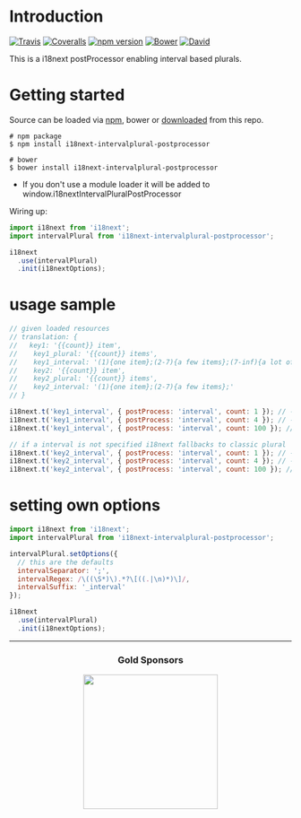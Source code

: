 # Introduction

[![Travis](https://img.shields.io/travis/i18next/i18next-intervalPlural-postProcessor/master.svg?style=flat-square)](https://travis-ci.org/i18next/i18next-intervalPlural-postProcessor)
[![Coveralls](https://img.shields.io/coveralls/i18next/i18next-intervalPlural-postProcessor/master.svg?style=flat-square)](https://coveralls.io/github/i18next/i18next-intervalPlural-postProcessor)
[![npm version](https://img.shields.io/npm/v/i18next-intervalplural-postprocessor.svg?style=flat-square)](https://www.npmjs.com/package/i18next-intervalplural-postprocessor)
[![Bower](https://img.shields.io/bower/v/i18next-intervalplural-postprocessor.svg)]()
[![David](https://img.shields.io/david/i18next/i18next-intervalPlural-postProcessor.svg?style=flat-square)](https://david-dm.org/i18next/i18next-intervalPlural-postProcessor)

This is a i18next postProcessor enabling interval based plurals.

# Getting started

Source can be loaded via [npm](https://www.npmjs.com/package/i18next-intervalplural-postprocessor), bower or [downloaded](https://github.com/i18next/i18next-intervalPlural-postProcessor/blob/master/i18nextIntervalPluralPostProcessor.min.js) from this repo.

```
# npm package
$ npm install i18next-intervalplural-postprocessor

# bower
$ bower install i18next-intervalplural-postprocessor
```

- If you don't use a module loader it will be added to window.i18nextIntervalPluralPostProcessor

Wiring up:

```js
import i18next from 'i18next';
import intervalPlural from 'i18next-intervalplural-postprocessor';

i18next
  .use(intervalPlural)
  .init(i18nextOptions);
```

# usage sample

```js
// given loaded resources
// translation: {
//   key1: '{{count}} item',
//    key1_plural: '{{count}} items',
//    key1_interval: '(1){one item};(2-7){a few items};(7-inf){a lot of items};',
//    key2: '{{count}} item',
//    key2_plural: '{{count}} items',
//    key2_interval: '(1){one item};(2-7){a few items};'
// }

i18next.t('key1_interval', { postProcess: 'interval', count: 1 }); // -> one item
i18next.t('key1_interval', { postProcess: 'interval', count: 4 }); // -> a few items
i18next.t('key1_interval', { postProcess: 'interval', count: 100 }); // -> a lot of items

// if a interval is not specified i18next fallbacks to classic plural
i18next.t('key2_interval', { postProcess: 'interval', count: 1 }); // -> one item
i18next.t('key2_interval', { postProcess: 'interval', count: 4 }); // -> a few items
i18next.t('key2_interval', { postProcess: 'interval', count: 100 }); // -> 100 items
```

# setting own options

```js
import i18next from 'i18next';
import intervalPlural from 'i18next-intervalplural-postprocessor';

intervalPlural.setOptions({
  // this are the defaults
  intervalSeparator: ';',
  intervalRegex: /\((\S*)\).*?\[((.|\n)*)\]/,
  intervalSuffix: '_interval'
});

i18next
  .use(intervalPlural)
  .init(i18nextOptions);
```

--------------

<h3 align="center">Gold Sponsors</h3>

<p align="center">
  <a href="https://locize.com/" target="_blank">
    <img src="https://raw.githubusercontent.com/i18next/i18next/master/assets/locize_sponsor_240.gif" width="240px">
  </a>
</p>
